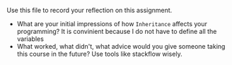 Use this file to record your reflection on this assignment.

- What are your initial impressions of how `Inheritance` affects your programming?
It is convinient because I do not have to define all the variables
- What worked, what didn't, what advice would you give someone taking this course in the future?
Use tools like stackflow wisely.
